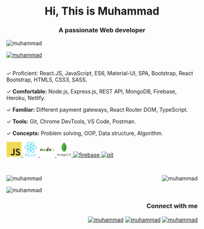 <h1 align="center">Hi, This is Muhammad</h1>
<h3 align="center">A passionate Web developer </h3>

<p align="left"> <img src="https://komarev.com/ghpvc/?username=ajauntor&label=Profile%20views&color=0e75b6&style=flat" alt="muhammad" /> </p>

<p align="left"> <a href="https://twitter.com/Muhamma21037073" target="blank"><img src="https://img.shields.io/twitter/follow/Muhamma21037073?logo=twitter&style=for-the-badge" alt="muhammad" /></a> </p>
<br />
✓ Proficient: React.JS, JavaScript, ES6, Material-UI, SPA, Bootstrap, React Bootstrap, HTML5, CSS3, SASS.

✓ __Comfortable:__ Node.js, Express.js, REST API, MongoDB, Firebase, Heroku, Netlify.

✓ __Familiar:__ Different payment gateways, React Router DOM, TypeScript.

✓ __Tools:__ Git, Chrome DevTools, VS Code, Postman.

✓ __Concepts:__ Problem solving, OOP, Data structure, Algorithm.
<br />
<p align="left"> <a href="https://developer.mozilla.org/en-US/docs/Web/JavaScript" target="_blank"> <img src="https://raw.githubusercontent.com/devicons/devicon/master/icons/javascript/javascript-original.svg" alt="javascript" width="40" height="40"/> </a> <a href="https://reactjs.org/" target="_blank"> <img src="https://raw.githubusercontent.com/devicons/devicon/master/icons/react/react-original-wordmark.svg" alt="react" width="40" height="40"/> </a> <a href="https://nodejs.org" target="_blank"> <img src="https://raw.githubusercontent.com/devicons/devicon/master/icons/nodejs/nodejs-original-wordmark.svg" alt="nodejs" width="40" height="40"/> </a>  <a href="https://www.mongodb.com/" target="_blank"> <img src="https://raw.githubusercontent.com/devicons/devicon/master/icons/mongodb/mongodb-original-wordmark.svg" alt="mongodb" width="40" height="40"/>  </a>  <a href="https://firebase.google.com/" target="_blank"> <img src="https://www.vectorlogo.zone/logos/firebase/firebase-icon.svg" alt="firebase" width="40" height="40"/> </a> <a href="https://git-scm.com/" target="_blank"> <img src="https://www.vectorlogo.zone/logos/git-scm/git-scm-icon.svg" alt="git" width="40" height="40"/> </a></p>
<br />
<p><img align="left" src="https://github-readme-stats.vercel.app/api/top-langs?username=Muhammad-Alamin01&show_icons=true&locale=en&layout=compact" alt="muhammad" /></p>

<p>&nbsp;<img align="right" src="https://github-readme-stats.vercel.app/api?username=Muhammad-Alamin01&show_icons=true&locale=en" alt="muhammad" /></p>
<p><img align="" src="https://github-readme-streak-stats.herokuapp.com/?user=Muhammad-Alamin01&" alt="muhammad" /></p>

<h3 align="right">Connect with me</h3>
<p align="right">
<a href="https://twitter.com/Muhamma21037073" target="_blank"><img align="center" src="https://cdn.jsdelivr.net/npm/simple-icons@3.0.1/icons/twitter.svg" alt="muhammad" height="30" width="40" /></a>
<a href="https://www.linkedin.com/in/muhammad-al-amin01/" target="_blank"><img align="center" src="https://cdn.jsdelivr.net/npm/simple-icons@3.0.1/icons/linkedin.svg" alt="muhammad" height="30" width="40" /></a>
<a href="https://web.facebook.com/profile.php?id=100024610068552" target="_blank"><img align="center" src="https://cdn.jsdelivr.net/npm/simple-icons@3.0.1/icons/facebook.svg" alt="muhammad" height="30" width="40" /></a></p>
